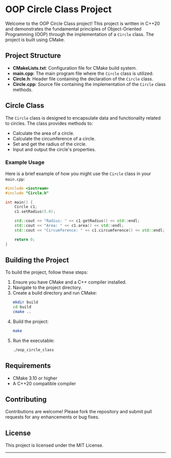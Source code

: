 # OOP Circle Class Project

Welcome to the OOP Circle Class project! This project is written in C++20 and demonstrates the fundamental principles of Object-Oriented Programming (OOP) through the implementation of a `Circle` class. The project is built using CMake.

## Project Structure

- **CMakeLists.txt**: Configuration file for CMake build system.
- **main.cpp**: The main program file where the `Circle` class is utilized.
- **Circle.h**: Header file containing the declaration of the `Circle` class.
- **Circle.cpp**: Source file containing the implementation of the `Circle` class methods.

## Circle Class

The `Circle` class is designed to encapsulate data and functionality related to circles. The class provides methods to:

- Calculate the area of a circle.
- Calculate the circumference of a circle.
- Set and get the radius of the circle.
- Input and output the circle's properties.

### Example Usage

Here is a brief example of how you might use the `Circle` class in your `main.cpp`:

```cpp
#include <iostream>
#include "Circle.h"

int main() {
    Circle c1;
    c1.setRadius(5.0);

    std::cout << "Radius: " << c1.getRadius() << std::endl;
    std::cout << "Area: " << c1.area() << std::endl;
    std::cout << "Circumference: " << c1.circumference() << std::endl;

    return 0;
}
```

## Building the Project

To build the project, follow these steps:

1. Ensure you have CMake and a C++ compiler installed.
2. Navigate to the project directory.
3. Create a build directory and run CMake:
   ```sh
   mkdir build
   cd build
   cmake ..
   ```
4. Build the project:
   ```sh
   make
   ```
5. Run the executable:
   ```sh
   ./oop_circle_class
   ```

## Requirements

- CMake 3.10 or higher
- A C++20 compatible compiler

## Contributing

Contributions are welcome! Please fork the repository and submit pull requests for any enhancements or bug fixes.

## License

This project is licensed under the MIT License.

---